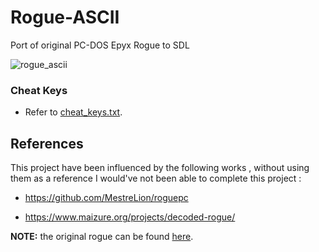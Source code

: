 # Rogue-ASCII
Port of original PC-DOS Epyx Rogue to SDL

![rogue_ascii](https://github.com/raytomely/Rogue-ASCII/assets/45993451/9313a7eb-dae1-4d28-8218-00c458903241)


### Cheat Keys
- Refer to [cheat_keys.txt](cheat_keys.txt).


## References
This project have been influenced by the following works , without using them as a reference I would've not been able to complete this project :

- https://github.com/MestreLion/roguepc

- https://www.maizure.org/projects/decoded-rogue/

**NOTE:** the original rogue can be found [here](https://britzl.github.io/roguearchive/).

